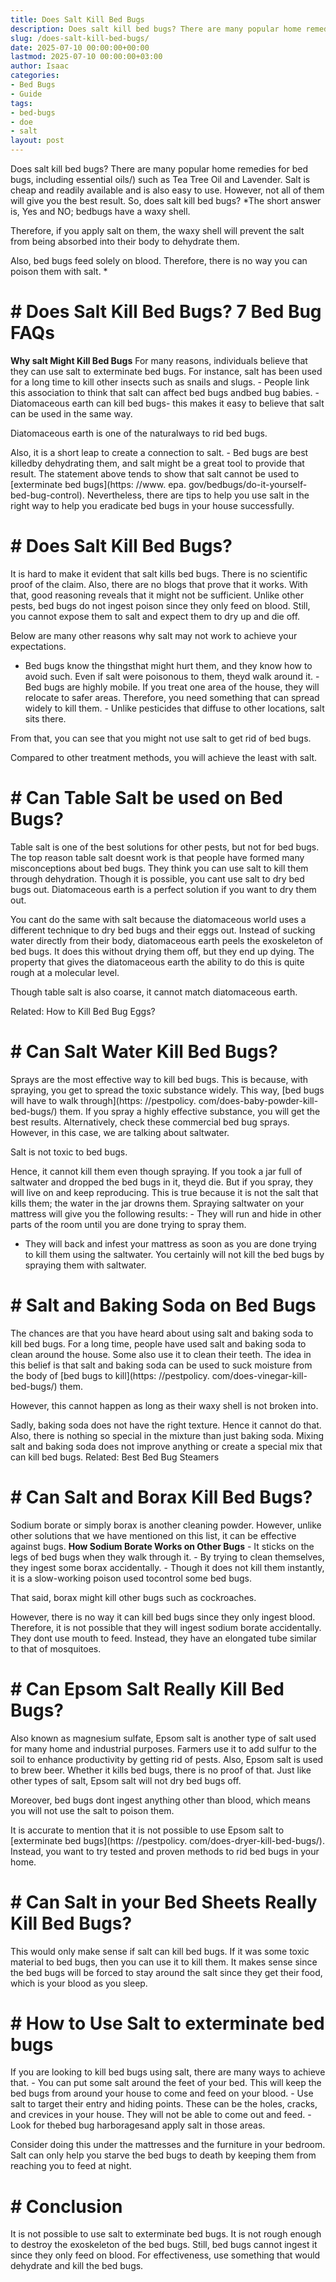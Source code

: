 ```yaml
---
title: Does Salt Kill Bed Bugs
description: Does salt kill bed bugs? There are many popular home remedies for bed bugs, including essential oils such as Tea Tree Oil and Lavender . Salt is cheap and...
slug: /does-salt-kill-bed-bugs/
date: 2025-07-10 00:00:00+00:00
lastmod: 2025-07-10 00:00:00+03:00
author: Isaac
categories:
- Bed Bugs
- Guide
tags:
- bed-bugs
- doe
- salt
layout: post
---
```


Does salt kill bed bugs? There are many popular home remedies for bed bugs, including essential oils/) such as Tea Tree Oil and Lavender. Salt is cheap and readily available and is also easy to use. However, not all of them will give you the best result. So, does salt kill bed bugs? *The short answer is, Yes and NO; bedbugs have a waxy shell.

Therefore, if you apply salt on them, the waxy shell will prevent the salt from being absorbed into their body to dehydrate them.

Also, bed bugs feed solely on blood. Therefore, there is no way you can poison them with salt. *

# # Does Salt Kill Bed Bugs? 7 Bed Bug FAQs

**Why salt Might Kill Bed Bugs** For many reasons, individuals believe that they can use salt to exterminate bed bugs. For instance, salt has been used for a long time to kill other insects such as snails and slugs. - People link this association to think that salt can affect bed bugs andbed bug babies. - Diatomaceous earth can kill bed bugs- this makes it easy to believe that salt can be used in the same way.

Diatomaceous earth is one of the naturalways to rid bed bugs.

Also, it is a short leap to create a connection to salt. - Bed bugs are best killedby dehydrating them, and salt might be a great tool to provide that result. The statement above tends to show that salt cannot be used to [exterminate bed bugs](https: //www. epa. gov/bedbugs/do-it-yourself-bed-bug-control). Nevertheless, there are tips to help you use salt in the right way to help you eradicate bed bugs in your house successfully.

# # **Does Salt Kill Bed Bugs?**

It is hard to make it evident that salt kills bed bugs. There is no scientific proof of the claim. Also, there are no blogs that prove that it works. With that, good reasoning reveals that it might not be sufficient. Unlike other pests, bed bugs do not ingest poison since they only feed on blood. Still, you cannot expose them to salt and expect them to dry up and die off.

Below are many other reasons why salt may not work to achieve your expectations.

- Bed bugs know the thingsthat might hurt them, and they know how to avoid such. Even if salt were poisonous to them, theyd walk around it. - Bed bugs are highly mobile. If you treat one area of the house, they will relocate to safer areas. Therefore, you need something that can spread widely to kill them. - Unlike pesticides that diffuse to other locations, salt sits there.

From that, you can see that you might not use salt to get rid of bed bugs.

Compared to other treatment methods, you will achieve the least with salt.

# # **Can Table Salt be used on Bed Bugs?**

Table salt is one of the best solutions for other pests, but not for bed bugs. The top reason table salt doesnt work is that people have formed many misconceptions about bed bugs. They think you can use salt to kill them through dehydration. Though it is possible, you cant use salt to dry bed bugs out. Diatomaceous earth is a perfect solution if you want to dry them out.

You cant do the same with salt because the diatomaceous world uses a different technique to dry bed bugs and their eggs out. Instead of sucking water directly from their body, diatomaceous earth peels the exoskeleton of bed bugs. It does this without drying them off, but they end up dying. The property that gives the diatomaceous earth the ability to do this is quite rough at a molecular level.

Though table salt is also coarse, it cannot match diatomaceous earth.

Related: How to Kill Bed Bug Eggs?

# # **Can Salt Water Kill Bed Bugs?**

Sprays are the most effective way to kill bed bugs. This is because, with spraying, you get to spread the toxic substance widely. This way, [bed bugs will have to walk through](https: //pestpolicy. com/does-baby-powder-kill-bed-bugs/) them. If you spray a highly effective substance, you will get the best results. Alternatively, check these commercial bed bug sprays. However, in this case, we are talking about saltwater.

Salt is not toxic to bed bugs.

Hence, it cannot kill them even though spraying. If you took a jar full of saltwater and dropped the bed bugs in it, theyd die. But if you spray, they will live on and keep reproducing. This is true because it is not the salt that kills them; the water in the jar drowns them. Spraying saltwater on your mattress will give you the following results: - They will run and hide in other parts of the room until you are done trying to spray them.

- They will back and infest your mattress as soon as you are done trying to kill them using the saltwater. You certainly will not kill the bed bugs by spraying them with saltwater.

# # **Salt and Baking Soda on Bed Bugs**

The chances are that you have heard about using salt and baking soda to kill bed bugs. For a long time, people have used salt and baking soda to clean around the house. Some also use it to clean their teeth. The idea in this belief is that salt and baking soda can be used to suck moisture from the body of [bed bugs to kill](https: //pestpolicy. com/does-vinegar-kill-bed-bugs/) them.

However, this cannot happen as long as their waxy shell is not broken into.

Sadly, baking soda does not have the right texture. Hence it cannot do that. Also, there is nothing so special in the mixture than just baking soda. Mixing salt and baking soda does not improve anything or create a special mix that can kill bed bugs. Related: Best Bed Bug Steamers

# # **Can Salt and Borax Kill Bed Bugs?**

Sodium borate or simply borax is another cleaning powder. However, unlike other solutions that we have mentioned on this list, it can be effective against bugs. **How Sodium Borate Works on Other Bugs** - It sticks on the legs of bed bugs when they walk through it. - By trying to clean themselves, they ingest some borax accidentally. - Though it does not kill them instantly, it is a slow-working poison used tocontrol some bed bugs.

That said, borax might kill other bugs such as cockroaches.

However, there is no way it can kill bed bugs since they only ingest blood. Therefore, it is not possible that they will ingest sodium borate accidentally. They dont use mouth to feed. Instead, they have an elongated tube similar to that of mosquitoes.

# # **Can Epsom Salt Really Kill Bed Bugs?**

Also known as magnesium sulfate, Epsom salt is another type of salt used for many home and industrial purposes. Farmers use it to add sulfur to the soil to enhance productivity by getting rid of pests. Also, Epsom salt is used to brew beer. Whether it kills bed bugs, there is no proof of that. Just like other types of salt, Epsom salt will not dry bed bugs off.

Moreover, bed bugs dont ingest anything other than blood, which means you will not use the salt to poison them.

It is accurate to mention that it is not possible to use Epsom salt to [exterminate bed bugs](https: //pestpolicy. com/does-dryer-kill-bed-bugs/). Instead, you want to try tested and proven methods to rid bed bugs in your home.

# # **Can Salt in your Bed Sheets Really Kill Bed Bugs?**

This would only make sense if salt can kill bed bugs. If it was some toxic material to bed bugs, then you can use it to kill them. It makes sense since the bed bugs will be forced to stay around the salt since they get their food, which is your blood as you sleep.

# # **How to Use Salt to exterminate bed bugs**

If you are looking to kill bed bugs using salt, there are many ways to achieve that. - You can put some salt around the feet of your bed. This will keep the bed bugs from around your house to come and feed on your blood. - Use salt to target their entry and hiding points. These can be the holes, cracks, and crevices in your house. They will not be able to come out and feed. - Look for thebed bug harboragesand apply salt in those areas.

Consider doing this under the mattresses and the furniture in your bedroom. Salt can only help you starve the bed bugs to death by keeping them from reaching you to feed at night.

# # **Conclusion**

It is not possible to use salt to exterminate bed bugs. It is not rough enough to destroy the exoskeleton of the bed bugs. Still, bed bugs cannot ingest it since they only feed on blood. For effectiveness, use something that would dehydrate and kill the bed bugs.
